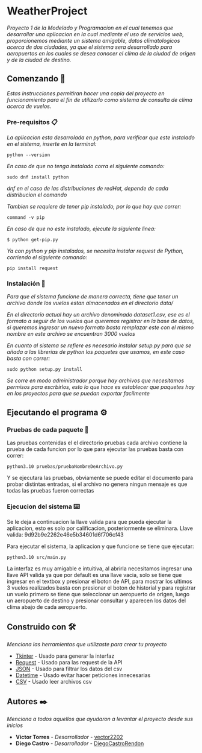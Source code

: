 # WeatherProject
_Proyecto 1 de la Modelado y Programacion en el cual tenemos que desarrollar una aplicacion en la cual mediante el uso de servicios web, proporcionemos mediante un sistema amigable, datos climatologicos acerca de dos ciudades, ya que el sistema sera desarrollado para aeropuertos en los cuales se desea conocer el clima de la ciudad de origen y de la ciudad de destino._
## Comenzando 🚀
_Estas instrucciones permitiran hacer una copia del proyecto en funcionamiento para el fin de utilizarlo como sistema de consulta de clima acerca de vuelos._

### Pre-requisitos 📋
_La aplicacion esta desarrolada en python, para verificar que este instalado en el sistema, inserte en la terminal:_
```
python --version
```

_En caso de que no tenga instalado corra el siguiente comando:_

```
sudo dnf install python
```

_dnf en el caso de las distribuciones de redHat, depende de cada distribucion el comando_ 

_Tambien se requiere de tener pip instalado, por lo que hay que correr:_
```
command -v pip
```
_En caso de que no este instalado, ejecute la siguiente linea:_
```
$ python get-pip.py
```

_Ya con python y pip instalados, se necesita instalar request de Python, corriendo el siguiente comando:_
```
pip install request
```

### Instalación 🔧

_Para que el sistema funcione de manera correcta, tiene que tener un archivo donde los vuelos estan almacenados en el directorio data/_ 

_En el directorio actual hay un archivo denominado dataset1.csv, ese es el formato a seguir de los vuelos que queremos registrar en la base de datos, si queremos ingresar un nuevo formato basta remplazar este con el mismo nombre en este archivo se encuentran 3000 vuelos_

_En cuanto al sistema se refiere es necesario instalar setup.py para que se añada a las librerias de python los paquetes que usamos, en este caso basta con correr:_
```
sudo python setup.py install
```
_Se corre en modo administrador porque hay archivos que necesitamos permisos para escrbirlos, esto lo que hace es establecer que paquetes hay en los proyectos para que se puedan exportar facilmente_
## Ejecutando el programa ⚙️

### Pruebas de cada paquete 🔩
Las pruebas contenidas el el directorio pruebas cada archivo contiene la prueba de cada funcion por lo que para ejecutar las pruebas basta con correr:

```
python3.10 pruebas/pruebaNombreDeArchivo.py
```
Y se ejecutara las pruebas, obviamente se puede editar el documento para probar distintas entradas, si el archivo no genera ningun mensaje es que todas las pruebas fueron correctas
### Ejecucion del sistema ⌨️
Se le deja a continuacion la llave valida para que pueda ejecutar la aplicacion, esto es solo por calificacion, posteriormente se eliminara.
Llave valida: 9d92b9e2262e46e5b34601d6f706cf43

Para ejecutar el sistema, la aplicacion y que funcione se tiene que ejecutar:

```
python3.10 src/main.py
```

La interfaz es muy amigable e intuitiva, al abrirla necesitamos ingresar una llave API valida ya que por default es una llave vacia, solo se tiene que ingresar en el textbox y presionar el boton de API, para mostrar los ultimos 3 vuelos realizados basta con presionar el boton de historial y para registrar un vuelo primero se tiene que seleccionar un aeropuerto de origen, luego un aeropuerto de destino y presionar consultar y aparecen los datos del clima abajo de cada aeropuerto.

## Construido con 🛠️

_Menciona las herramientas que utilizaste para crear tu proyecto_

* [Tkinter](https://docs.python.org/3/library/tk.html) - Usado para generar la interfaz
* [Request](https://docs.python.org/es/3.9/library/urllib.request.html) - Usado para las request de la API
* [JSON](https://docs.python.org/3/library/json.html) - Usado para filtrar los datos del csv
* [Datetime](https://docs.python.org/3/library/datetime.html) - Usado evitar hacer peticiones innecesarias
* [CSV](https://docs.python.org/3/library/csv.html) - Usado leer archivos csv

## Autores ✒️

_Menciona a todos aquellos que ayudaron a levantar el proyecto desde sus inicios_

* **Victor Torres** - *Desarrollador* - [vector2202](https://github.com/vector2202)
* **Diego Castro** - *Desarrollador* - [DiegoCastroRendon](https://github.com/DiegoCastroRendon)
